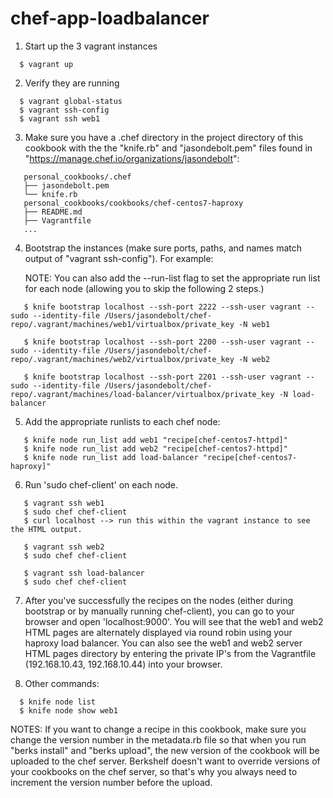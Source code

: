# chef-app-loadbalancer


1) Start up the 3 vagrant instances
```
  $ vagrant up
```

2) Verify they are running
```
  $ vagrant global-status
  $ vagrant ssh-config
  $ vagrant ssh web1
```

3) Make sure you have a .chef directory in the project directory of this cookbook
   with the the "knife.rb" and "jasondebolt.pem" files found in "https://manage.chef.io/organizations/jasondebolt":

```
   personal_cookbooks/.chef
   ├── jasondebolt.pem
   └── knife.rb
   personal_cookbooks/cookbooks/chef-centos7-haproxy
   ├── README.md
   ├── Vagrantfile
   ...
```

4) Bootstrap the instances (make sure ports, paths, and names match output of "vagrant ssh-config"). For example:

   NOTE: You can also add the --run-list flag to set the appropriate run list for each node (allowing you to skip the following 2 steps.)

```
   $ knife bootstrap localhost --ssh-port 2222 --ssh-user vagrant --sudo --identity-file /Users/jasondebolt/chef-repo/.vagrant/machines/web1/virtualbox/private_key -N web1

   $ knife bootstrap localhost --ssh-port 2200 --ssh-user vagrant --sudo --identity-file /Users/jasondebolt/chef-repo/.vagrant/machines/web2/virtualbox/private_key -N web2

   $ knife bootstrap localhost --ssh-port 2201 --ssh-user vagrant --sudo --identity-file /Users/jasondebolt/chef-repo/.vagrant/machines/load-balancer/virtualbox/private_key -N load-balancer
```

5) Add the appropriate runlists to each chef node:

```
   $ knife node run_list add web1 "recipe[chef-centos7-httpd]"
   $ knife node run_list add web2 "recipe[chef-centos7-httpd]"
   $ knife node run_list add load-balancer "recipe[chef-centos7-haproxy]"
```

6) Run 'sudo chef-client' on each node.

```
   $ vagrant ssh web1
   $ sudo chef chef-client
   $ curl localhost --> run this within the vagrant instance to see the HTML output.

   $ vagrant ssh web2
   $ sudo chef chef-client

   $ vagrant ssh load-balancer
   $ sudo chef chef-client
```

7) After you've successfully the recipes on the nodes (either during bootstrap or by manually running chef-client),
   you can go to your browser and open 'localhost:9000'. You will see that the web1 and web2 HTML pages are alternately
   displayed via round robin using your haproxy load balancer. You can also see the web1 and web2 server HTML pages
   directory by entering the private IP's from the Vagrantfile (192.168.10.43, 192.168.10.44) into your browser.

8) Other commands:

```
  $ knife node list
  $ knife node show web1
```

NOTES:
   If you want to change a recipe in this cookbook, make sure you change the version number
   in the metadata.rb file so that when you run "berks install" and "berks upload", the
   new version of the cookbook will be uploaded to the chef server. Berkshelf doesn't want
   to override versions of your cookbooks on the chef server, so that's why you always
   need to increment the version number before the upload.
